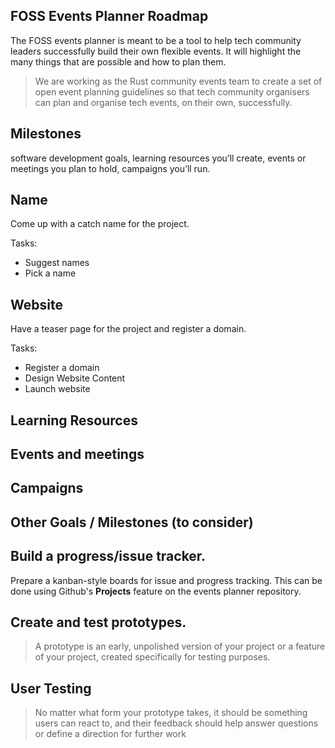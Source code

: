 FOSS Events Planner Roadmap
--

The FOSS events planner is meant to be a tool to help tech community
leaders successfully build their own flexible events.
It will highlight the many things that are possible and how to plan 
them.

> We are working as the Rust community events team to create a set of open event 
> planning guidelines so that tech community organisers can plan and organise 
> tech events, on their own, successfully.

Milestones
--

software development goals, learning resources you’ll create, events or meetings you plan to hold, campaigns you’ll run.

## Name

Come up  with a catch name for the project.

Tasks:
- Suggest names
- Pick a name

## Website

Have a teaser page for the project and register a domain.

Tasks:
- Register a domain
- Design Website Content
- Launch website


## Learning Resources

## Events and meetings

## Campaigns


Other Goals / Milestones (to consider)
--

## Build a progress/issue tracker.

Prepare a kanban-style boards for issue and progress tracking.
This can be done using Github's **Projects** feature on the events planner repository.

## Create and test prototypes.

> A prototype is an early, unpolished version of your project or a feature of your project, 
> created specifically for testing purposes.


## User Testing

> No matter what form your prototype takes, it should be something users can react 
> to, and their feedback should help answer questions or define a direction for further work
